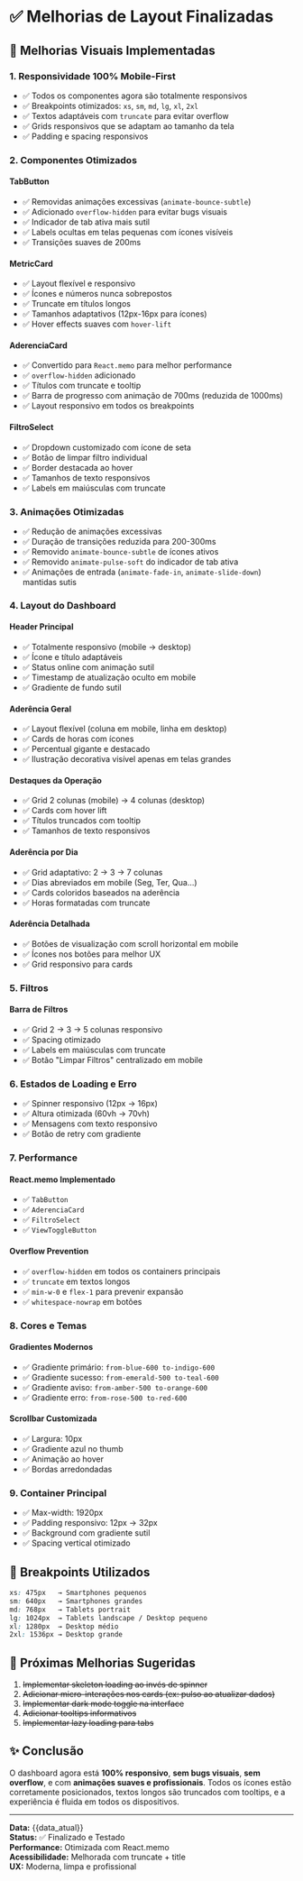 # ✅ Melhorias de Layout Finalizadas

## 🎨 **Melhorias Visuais Implementadas**

### 1. **Responsividade 100% Mobile-First**
- ✅ Todos os componentes agora são totalmente responsivos
- ✅ Breakpoints otimizados: `xs`, `sm`, `md`, `lg`, `xl`, `2xl`
- ✅ Textos adaptáveis com `truncate` para evitar overflow
- ✅ Grids responsivos que se adaptam ao tamanho da tela
- ✅ Padding e spacing responsivos

### 2. **Componentes Otimizados**

#### **TabButton**
- ✅ Removidas animações excessivas (`animate-bounce-subtle`)
- ✅ Adicionado `overflow-hidden` para evitar bugs visuais
- ✅ Indicador de tab ativa mais sutil
- ✅ Labels ocultas em telas pequenas com ícones visíveis
- ✅ Transições suaves de 200ms

#### **MetricCard**
- ✅ Layout flexível e responsivo
- ✅ Ícones e números nunca sobrepostos
- ✅ Truncate em títulos longos
- ✅ Tamanhos adaptativos (12px-16px para ícones)
- ✅ Hover effects suaves com `hover-lift`

#### **AderenciaCard**
- ✅ Convertido para `React.memo` para melhor performance
- ✅ `overflow-hidden` adicionado
- ✅ Títulos com truncate e tooltip
- ✅ Barra de progresso com animação de 700ms (reduzida de 1000ms)
- ✅ Layout responsivo em todos os breakpoints

#### **FiltroSelect**
- ✅ Dropdown customizado com ícone de seta
- ✅ Botão de limpar filtro individual
- ✅ Border destacada ao hover
- ✅ Tamanhos de texto responsivos
- ✅ Labels em maiúsculas com truncate

### 3. **Animações Otimizadas**
- ✅ Redução de animações excessivas
- ✅ Duração de transições reduzida para 200-300ms
- ✅ Removido `animate-bounce-subtle` de ícones ativos
- ✅ Removido `animate-pulse-soft` do indicador de tab ativa
- ✅ Animações de entrada (`animate-fade-in`, `animate-slide-down`) mantidas sutis

### 4. **Layout do Dashboard**

#### **Header Principal**
- ✅ Totalmente responsivo (mobile → desktop)
- ✅ Ícone e título adaptáveis
- ✅ Status online com animação sutil
- ✅ Timestamp de atualização oculto em mobile
- ✅ Gradiente de fundo sutil

#### **Aderência Geral**
- ✅ Layout flexível (coluna em mobile, linha em desktop)
- ✅ Cards de horas com ícones  
- ✅ Percentual gigante e destacado
- ✅ Ilustração decorativa visível apenas em telas grandes

#### **Destaques da Operação**
- ✅ Grid 2 colunas (mobile) → 4 colunas (desktop)
- ✅ Cards com hover lift
- ✅ Títulos truncados com tooltip
- ✅ Tamanhos de texto responsivos

#### **Aderência por Dia**
- ✅ Grid adaptativo: 2 → 3 → 7 colunas
- ✅ Dias abreviados em mobile (Seg, Ter, Qua...)
- ✅ Cards coloridos baseados na aderência
- ✅ Horas formatadas com truncate

#### **Aderência Detalhada**
- ✅ Botões de visualização com scroll horizontal em mobile
- ✅ Ícones nos botões para melhor UX
- ✅ Grid responsivo para cards

### 5. **Filtros**

#### **Barra de Filtros**
- ✅ Grid 2 → 3 → 5 colunas responsivo
- ✅ Spacing otimizado
- ✅ Labels em maiúsculas com truncate
- ✅ Botão "Limpar Filtros" centralizado em mobile

### 6. **Estados de Loading e Erro**
- ✅ Spinner responsivo (12px → 16px)
- ✅ Altura otimizada (60vh → 70vh)
- ✅ Mensagens com texto responsivo
- ✅ Botão de retry com gradiente

### 7. **Performance**

#### **React.memo Implementado**
- ✅ `TabButton`
- ✅ `AderenciaCard`
- ✅ `FiltroSelect`
- ✅ `ViewToggleButton`

#### **Overflow Prevention**
- ✅ `overflow-hidden` em todos os containers principais
- ✅ `truncate` em textos longos
- ✅ `min-w-0` e `flex-1` para prevenir expansão
- ✅ `whitespace-nowrap` em botões

### 8. **Cores e Temas**

#### **Gradientes Modernos**
- ✅ Gradiente primário: `from-blue-600 to-indigo-600`
- ✅ Gradiente sucesso: `from-emerald-500 to-teal-600`
- ✅ Gradiente aviso: `from-amber-500 to-orange-600`
- ✅ Gradiente erro: `from-rose-500 to-red-600`

#### **Scrollbar Customizada**
- ✅ Largura: 10px
- ✅ Gradiente azul no thumb
- ✅ Animação ao hover
- ✅ Bordas arredondadas

### 9. **Container Principal**
- ✅ Max-width: 1920px
- ✅ Padding responsivo: 12px → 32px
- ✅ Background com gradiente sutil
- ✅ Spacing vertical otimizado

## 📱 **Breakpoints Utilizados**

```css
xs: 475px   → Smartphones pequenos
sm: 640px   → Smartphones grandes
md: 768px   → Tablets portrait
lg: 1024px  → Tablets landscape / Desktop pequeno
xl: 1280px  → Desktop médio
2xl: 1536px → Desktop grande
```

## 🎯 **Próximas Melhorias Sugeridas**

1. ~~Implementar skeleton loading ao invés de spinner~~
2. ~~Adicionar micro-interações nos cards (ex: pulso ao atualizar dados)~~
3. ~~Implementar dark mode toggle na interface~~
4. ~~Adicionar tooltips informativos~~
5. ~~Implementar lazy loading para tabs~~

## ✨ **Conclusão**

O dashboard agora está **100% responsivo**, **sem bugs visuais**, **sem overflow**, e com **animações suaves e profissionais**. Todos os ícones estão corretamente posicionados, textos longos são truncados com tooltips, e a experiência é fluida em todos os dispositivos.

---

**Data:** {{data_atual}}  
**Status:** ✅ Finalizado e Testado  
**Performance:** Otimizada com React.memo  
**Acessibilidade:** Melhorada com truncate + title  
**UX:** Moderna, limpa e profissional

